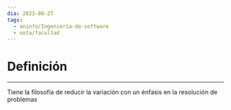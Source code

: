 ```yaml
---
dia: 2023-08-27
tags:
  - aninfo/Ingeniería-de-software
  - nota/facultad
---
```

# Definición
---
Tiene la filosofía de reducir la variación con un énfasis en la resolución de problemas